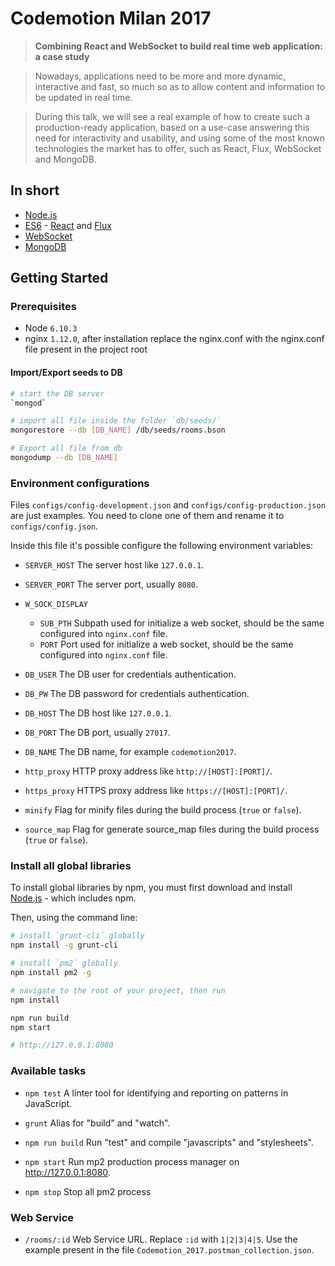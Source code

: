 Codemotion Milan 2017
=====================

> **Combining React and WebSocket to build real time web application: a case study**

> Nowadays, applications need to be more and more dynamic, interactive and fast, so much so as to allow content and information to be updated in real time.

> During this talk, we will see a real example of how to create such a production-ready application, based on a use-case answering this need for interactivity and usability, and using some of the most known technologies the market has to offer, such as React, Flux, WebSocket and MongoDB.


## In short

- [Node.js]
- [ES6] - [React] and [Flux]
- [WebSocket]
- [MongoDB]


## Getting Started

### Prerequisites

- Node `6.10.3`
- nginx `1.12.0`, after installation replace the nginx.conf with the nginx.conf file present in the project root


#### Import/Export seeds to DB

```sh
# start the DB server
`mongod`

# import all file inside the folder `db/seeds/`
mongorestore --db [DB_NAME] /db/seeds/rooms.bson

# Export all file from db
mongodump --db [DB_NAME]

```


### Environment configurations

Files `configs/config-development.json` and `configs/config-production.json` are just examples.
You need to clone one of them and rename it to `configs/config.json`.

Inside this file it's possible configure the following environment variables:

* `SERVER_HOST`     The server host like `127.0.0.1`.
* `SERVER_PORT`     The server port, usually `8080`.

* `W_SOCK_DISPLAY`
    * `SUB_PTH`     Subpath used for initialize a web socket, should be the same configured into `nginx.conf` file.
    * `PORT`        Port used for initialize a web socket, should be the same configured into `nginx.conf` file.

* `DB_USER`         The DB user for credentials authentication.
* `DB_PW`           The DB password for credentials authentication.
* `DB_HOST`         The DB host like `127.0.0.1`.
* `DB_PORT`         The DB port, usually `27017`.
* `DB_NAME`         The DB name, for example `codemotion2017`.

* `http_proxy`      HTTP proxy address like `http://[HOST]:[PORT]/`.
* `https_proxy`     HTTPS proxy address like `https://[HOST]:[PORT]/`.

* `minify`          Flag for minify files during the build process (`true` or `false`).
* `source_map`      Flag for generate source_map files during the build process (`true` or `false`).


### Install all global libraries

To install global libraries by npm, you must first download and install [Node.js] - which includes npm.

Then, using the command line:

```sh
# install `grunt-cli` globally
npm install -g grunt-cli

# install `pm2` globally
npm install pm2 -g

# navigate to the root of your project, then run
npm install

npm run build
npm start

# http://127.0.0.1:8080
```


### Available tasks

* `npm test`        A linter tool for identifying and reporting on patterns in JavaScript.
* `grunt`           Alias for "build" and "watch".

* `npm run build`   Run "test" and compile "javascripts" and "stylesheets".
* `npm start`       Run mp2 production process manager on http://127.0.0.1:8080.

* `npm stop`        Stop all pm2 process    

### Web Service

* `/rooms/:id`      Web Service URL. Replace `:id` with `1|2|3|4|5`. 
                    Use the example present in the file `Codemotion_2017.postman_collection.json`. 


[Node.js]: <https://nodejs.org/it/>
[ES6]: <http://es6-features.org/>
[React]: <https://reactjs.org/>
[Flux]: <https://facebook.github.io/flux/>
[WebSocket]: <https://developer.mozilla.org/it/docs/WebSockets>
[MongoDB]: <https://www.mongodb.com/>
